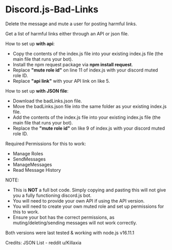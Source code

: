 # Discord.js-Bad-Links
Delete the message and mute a user for posting harmful links.

Get a list of harmful links either through an API or json file.

How to set up **with api**:
- Copy the contents of the index.js file into your existing index.js file (the main file that runs your bot).
- Install the npm request package via **npm install request**.
- Replace **"mute role id"** on line 11 of index.js with your discord muted role ID.
- Replace **"api link"** with your API link on like 5.

How to set up **with JSON file**:
- Download the badLinks.json file.
- Move the badLinks.json file into the same folder as your existing index.js file.
- Add the contents of the index.js file into your existing index.js file (the main file that runs your bot).
- Replace the **"mute role id"** on like 9 of index.js with your discord muted role ID.
      
Required Permissions for this to work:
- Manage Roles
- SendMessages 
- ManageMessages
- Read Message History

NOTE:
- This is **NOT** a full bot code. Simply copying and pasting this will not give you a fully functioning discord.js bot.
- You will need to provide your own API if using the API version.
- You will need to create your own muted role and set up permissions for this to work.
- Ensure your bot has the correct permissions, as muting/deleting/sending messages will not work correctly.


Both versions were last tested & working with node.js v16.11.1


Credits:
JSON List - reddit u/Killaxia
